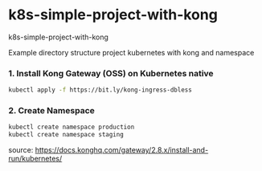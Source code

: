 # k8s-simple-project-with-kong
k8s-simple-project-with-kong

Example directory structure project kubernetes with kong and namespace

### 1. Install Kong Gateway (OSS) on Kubernetes native
   ```bash
   kubectl apply -f https://bit.ly/kong-ingress-dbless
   ```
### 2. Create Namespace
   ```bash
   kubectl create namespace production
   kubectl create namespace staging
   ```


   source: https://docs.konghq.com/gateway/2.8.x/install-and-run/kubernetes/

